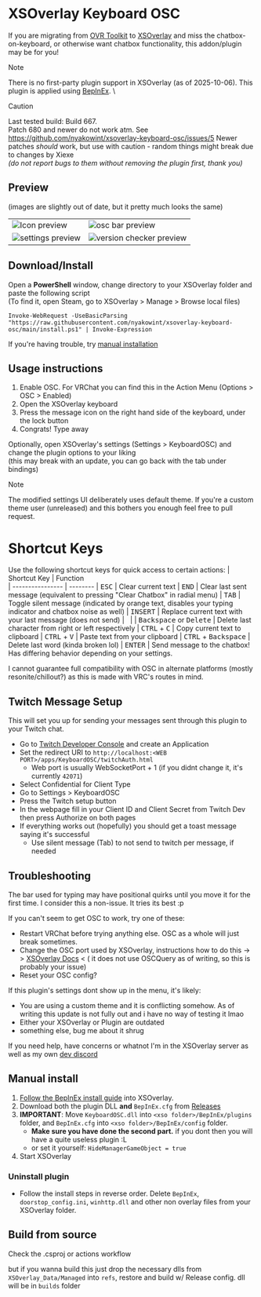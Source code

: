 # XSOverlay Keyboard OSC

If you are migrating from [OVR Toolkit](https://store.steampowered.com/app/1068820/OVR_Toolkit/) to [XSOverlay](https://store.steampowered.com/app/1173510/XSOverlay/) and miss the chatbox-on-keyboard, or otherwise want chatbox functionality, this addon/plugin may be for you!
  
> [!NOTE]
> There is no first-party plugin support in XSOverlay (as of 2025-10-06). This plugin is applied using [BepInEx](https://docs.bepinex.dev/index.html). \

> [!CAUTION]
> Last tested build: Build 667. \
> Patch 680 and newer do not work atm. See https://github.com/nyakowint/xsoverlay-keyboard-osc/issues/5
> Newer patches *should* work, but use with caution - random things might break due to changes by Xiexe \
> *(do not report bugs to them without removing the plugin first, thank you)*

## Preview

(images are slightly out of date, but it pretty much looks the same)

|                                                                                                                               |                                                                                                                                      |
|-------------------------------------------------------------------------------------------------------------------------------|--------------------------------------------------------------------------------------------------------------------------------------|
| ![Icon preview](https://github.com/nyakowint/xsoverlay-keyboard-osc/assets/24845294/d43accef-d457-4d00-8b1f-3754e1edaa74)     | ![osc bar preview](https://github.com/nyakowint/xsoverlay-keyboard-osc/assets/24845294/61d71541-1cda-4222-bdbf-8f96fa602e0b)         |
| ![settings preview](https://github.com/nyakowint/xsoverlay-keyboard-osc/assets/24845294/53179e68-1f21-46ec-89a7-9f3d649bbc14) | ![version checker preview](https://github.com/nyakowint/xsoverlay-keyboard-osc/assets/24845294/6aadbcc6-263c-443d-8ffb-fce062c2cbc9) |

## Download/Install

Open a **PowerShell** window, change directory to your XSOverlay folder and paste the following script \
(To find it, open Steam, go to XSOverlay > Manage > Browse local files)

```pwsh
Invoke-WebRequest -UseBasicParsing "https://raw.githubusercontent.com/nyakowint/xsoverlay-keyboard-osc/main/install.ps1" | Invoke-Expression
```

If you're having trouble, try [manual installation](#manual-installation)

## Usage instructions

1. Enable OSC. For VRChat you can find this in the Action Menu (Options > OSC > Enabled)
2. Open the XSOverlay keyboard
3. Press the message icon on the right hand side of the keyboard, under the lock button
4. Congrats! Type away

Optionally, open XSOverlay's settings (Settings > KeyboardOSC) and change the plugin options to your liking \
(this may break with an update, you can go back with the tab under bindings)

> [!NOTE]
> The modified settings UI deliberately uses default theme.
> If you're a custom theme user (unreleased) and this bothers you enough feel free to pull request.


# Shortcut Keys

Use the following shortcut keys for quick access to certain actions:
| Shortcut Key | Function   
| ---------------- | --------
| <kbd>ESC</kbd> | Clear current text
| <kbd>END</kbd> | Clear last sent message (equivalent to pressing "Clear Chatbox" in radial menu)
| <kbd>TAB</kbd> | Toggle silent message (indicated by orange text, disables your typing indicator and chatbox noise as well)
| <kbd>INSERT</kbd> | Replace current text with your last message (does not send)
| &nbsp; |
| <kbd>Backspace</kbd> or <kbd>Delete</kbd> | Delete last character from right or left respectively
| <kbd>CTRL</kbd> + <kbd>C</kbd> | Copy current text to clipboard
| <kbd>CTRL</kbd> + <kbd>V</kbd> | Paste text from your clipboard
| <kbd>CTRL</kbd> + <kbd>Backspace</kbd> | Delete last word (kinda broken lol)
| <kbd>ENTER</kbd> | Send message to the chatbox! Has differing behavior depending on your settings.

I cannot guarantee full compatibility with OSC in alternate platforms (mostly resonite/chillout?) as this is made with VRC's routes in mind.  

## Twitch Message Setup

This will set you up for sending your messages sent through this plugin to your Twitch chat.

- Go to [Twitch Developer Console](https://dev.twitch.tv/console) and create an Application
- Set the redirect URI to `http://localhost:<WEB PORT>/apps/KeyboardOSC/twitchAuth.html`
  - Web port is usually WebSocketPort + 1 (if you didnt change it, it's currently `42071`) 
- Select Confidential for Client Type
- Go to Settings > KeyboardOSC
- Press the Twitch setup button
- In the webpage fill in your Client ID and Client Secret from Twitch Dev then press Authorize on both pages
- If everything works out (hopefully) you should get a toast message saying it's successful
  - Use silent message (Tab) to not send to twitch per message, if needed

## Troubleshooting

The bar used for typing may have positional quirks until you move it for the first time. I consider this a
non-issue. It tries its best :p

If you can't seem to get OSC to work, try one of these:

- Restart VRChat before trying anything else. OSC as a whole will just break sometimes.
- Change the OSC port used by XSOverlay, instructions how to do this -> > [XSOverlay Docs](https://xsoverlay.vercel.app/commonissues#ports-bindings) < (
  it does not use OSCQuery as of writing, so this is probably your issue)
- Reset your OSC config?

If this plugin's settings dont show up in the menu, it's likely:

- You are using a custom theme and it is conflicting somehow. As of writing this update is not fully out and i have no
  way of testing it lmao
- Either your XSOverlay or Plugin are outdated
- something else, bug me about it shrug

If you need help, have concerns or whatnot I'm in the XSOverlay server as well as my own [dev discord](https://discord.gg/BrUacrw4cy)


## Manual install

1. [Follow the BepInEx install guide](https://docs.bepinex.dev/articles/user_guide/installation/index.html) into
   XSOverlay.
2. Download both the plugin DLL **and** `BepInEx.cfg` from [Releases](../../releases/latest)
3. **IMPORTANT**: Move `KeyboardOSC.dll` into `<xso folder>/BepInEx/plugins` folder,
   and `BepInEx.cfg` into `<xso folder>/BepInEx/config` folder.
    - **Make sure you have done the second part.** if you dont then you will have a quite useless plugin :L
    - or set it yourself: `HideManagerGameObject = true`
4. Start XSOverlay

### Uninstall plugin

- Follow the install steps in reverse order. Delete `BepInEx`, `doorstop_config.ini`, `winhttp.dll` and other non
  overlay files from your XSOverlay folder.

## Build from source

Check the .csproj or actions workflow

but if you wanna build this just drop the necessary dlls from `XSOverlay_Data/Managed` into `refs`, restore and build w/
Release config. dll will be in `builds` folder

